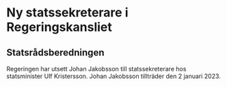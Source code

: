 # Ny statssekreterare i Regeringskansliet

## Statsrådsberedningen

Regeringen har utsett Johan Jakobsson till statssekreterare hos statsminister Ulf Kristersson. Johan Jakobsson tillträder den 2 januari 2023.
